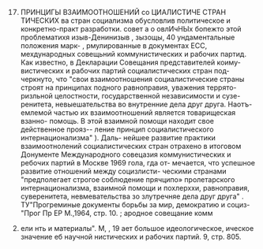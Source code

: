 17. ПРИНЦИГЫ ВЗАИМООТНОШЕНИЙ со
ЦИАЛИСТИЧЕ
СТРАН ТИЧЕСКИХ
ва стран социализма обусловлив
политическое и конкретно-практ
разработки.
совет а о овлИчНЫх бопежто этой проблематихя
изыв-Денинизыв , зызощы, 40 ундаментальные положения марк-
, рмулированные в документах ЕСС,
мехдународных совещьний коммунистических и рабочих партид.
Как известно, в Декларации Совещания представителей коиму-
вистических и рабочих партий социалистических стран под-
черкнуто, что "свои взаимоотношения социалистические страны
строят на принципах подного равноправия, уважения террято-
ризльной целостности, государственной независимости и сузе-
ренитета, невыешательства во внутренние дела друг друга. Наотъ-
емлемой частью их взаимоотношений является товарищеская взанно-
помощь. В этой взаимной помощи находит свое действенное прояз--
ление принцип социалистического интернационализма" ). Даль-
нейшее развитие практики взаимоотнолений социалистических
стран отрахено в итоговом Донументе Международного совецазия
коммунистических и ребочих партий в Москве 1969 гола, гда от-
мечается, что успешное развитие отношений между социзлисти-
ческими странами "предполегает строгое соблюдение прячципо»
пролетарского интернационализма, взаимной помощи и похлерххи,
равноправия, суверенитета, невмевательства зо злутречняе дела
друг друга" .
ТУ"Прогреминые документы борьбы за мир, демократию и социз-
"Прог
Пр ЕР М.,1964, стр. 10.
; ародное совещание комм
2) ели нть и материалы". М, , 19
ает большое идеологическое,
ическое значение еб научной
нистических и рабочих партий.
9, стр. 805.

